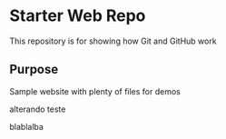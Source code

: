 # Starter Web Repo

This repository is for showing how Git and GitHub work

## Purpose

Sample website with plenty of files for demos

alterando teste

blablalba